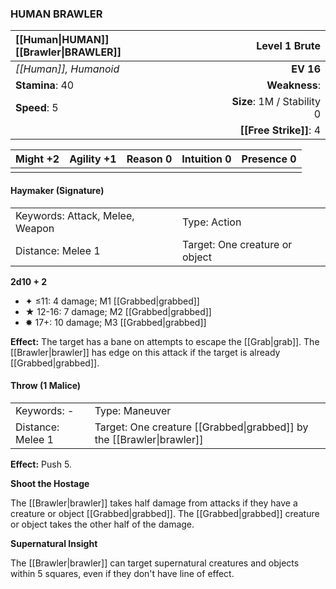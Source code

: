 ### HUMAN BRAWLER

| [[Human\|HUMAN]] [[Brawler\|BRAWLER]] |          **Level 1 Brute** |
| :------------------------------------ | -------------------------: |
| *[[Human]], Humanoid*                 |                  **EV 16** |
| **Stamina**: 40                       |              **Weakness**: |
| **Speed**: 5                          | **Size**: 1M / Stability 0 |
|                                       |     **[[Free Strike]]**: 4 |

| **Might** +2 | **Agility** +1 | **Reason** 0 | **Intuition** 0 | **Presence** 0 |
| ------------ | -------------- | ------------ | --------------- | -------------- |
|              |                |              |                 |                |

#### Haymaker (Signature)

|                                 |                                |
| :------------------------------ | :----------------------------- |
| Keywords: Attack, Melee, Weapon | Type: Action                   |
| Distance: Melee 1               | Target: One creature or object |

**2d10 + 2**

- ✦ ≤11: 4 damage; M1 [[Grabbed|grabbed]]
- ★ 12-16: 7 damage; M2 [[Grabbed|grabbed]]
- ✸ 17+: 10 damage; M3 [[Grabbed|grabbed]]

**Effect:** The target has a bane on attempts to escape the [[Grab|grab]]. The [[Brawler|brawler]] has edge on this attack if the target is already [[Grabbed|grabbed]].

#### Throw (1 Malice)

|                   |                                                                       |
| :---------------- | :-------------------------------------------------------------------- |
| Keywords: -       | Type: Maneuver                                                        |
| Distance: Melee 1 | Target: One creature [[Grabbed\|grabbed]] by the [[Brawler\|brawler]] |

**Effect:** Push 5.

**Shoot the Hostage**

The [[Brawler|brawler]] takes half damage from attacks if they have a creature or object [[Grabbed|grabbed]]. The [[Grabbed|grabbed]] creature or object takes the other half of the damage.

**Supernatural Insight**

The [[Brawler|brawler]] can target supernatural creatures and objects within 5 squares, even if they don't have line of effect.
